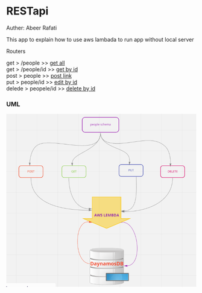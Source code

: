 # RESTapi

Auther: Abeer Rafati

This app to explain how to use aws lambada to run app without local server

Routers

get > /people  >> [get all](https://ckx8sdz8gi.execute-api.us-east-1.amazonaws.com/people)   
get > /people/id  >> [get by id](https://ckx8sdz8gi.execute-api.us-east-1.amazonaws.com/people/abbd9482-bb43-43d6-a090-476ca8350d6f)   
post > people >> [post link](https://ckx8sdz8gi.execute-api.us-east-1.amazonaws.com/people)      
put > people/id  >> [edit by id](https://ckx8sdz8gi.execute-api.us-east-1.amazonaws.com/people/abbd9482-bb43-43d6-a090-476ca8350d6f)   
delede > peopele/id >> [delete by id](https://ckx8sdz8gi.execute-api.us-east-1.amazonaws.com/people/abbd9482-bb43-43d6-a090-476ca8350d6f)



### UML 

![UML](img/lab18.PNG)